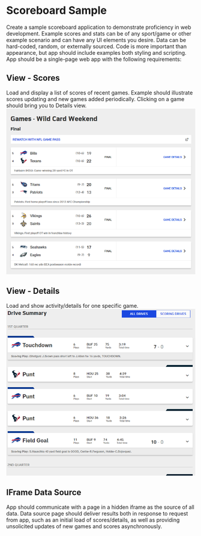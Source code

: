 # Scoreboard Sample
Create a sample scoreboard application to demonstrate proficiency in web development. Example scores and stats can be of any sport/game or other example scenario and can have any UI elements you desire. Data can be hard-coded, random, or externally sourced. Code is more important than appearance, but app should include examples both styling and scripting. App should be a single-page web app with the following requirements:

## View - Scores
Load and display a list of scores of recent games. Example should illustrate scores updating and new games added periodically. Clicking on a game should bring you to Details view.
![scoreboard](./scores.png)

## View - Details
Load and show activity/details for one specific game.
![details](./details.png)

## IFrame Data Source
App should communicate with a page in a hidden iframe as the source of all data. Data source page should deliver results both in response to request from app, such as an initial load of scores/details, as well as providing unsolicited updates of new games and scores asynchronously.
